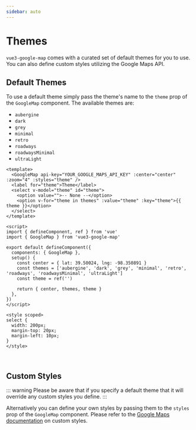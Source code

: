 ```yaml
---
sidebar: auto
---
```


# Themes

`vue3-google-map` comes with a curated set of default themes for you to use. You can also define custom styles utilizing the Google Maps API.

## Default Themes

To use a default theme simply pass the theme's name to the `theme` prop of the `GoogleMap` component. The available themes are:

- `aubergine`
- `dark`
- `grey`
- `minimal`
- `retro`
- `roadways`
- `roadwaysMinimal`
- `ultraLight`

<!-- prettier-ignore -->
```vue
<template>
  <GoogleMap api-key="YOUR_GOOGLE_MAPS_API_KEY" :center="center" :zoom="4" :styles="theme" />
  <label for="theme">Theme</label>
  <select v-model="theme" id="theme">
    <option value="">-- None --</option>
    <option v-for="theme in themes" :value="theme" :key="theme">{{ theme }}</option>
  </select>
</template>

<script>
import { defineComponent, ref } from 'vue'
import { GoogleMap } from 'vue3-google-map'

export default defineComponent({
  components: { GoogleMap },
  setup() {
    const center = { lat: 39.50024, lng: -98.350891 }
    const themes = ['aubergine', 'dark', 'grey', 'minimal', 'retro', 'roadways', 'roadwaysMinimal', 'ultraLight']
    const theme = ref('')

    return { center, themes, theme }
  },
})
</script>

<style scoped>
select {
  width: 200px;
  margin-top: 20px;
  margin-left: 10px;
}
</style>
```

\
<ThemesExample style="width: 100%; height: 500px" />

## Custom Styles

::: warning
Please be aware that if you specify a default theme that it will override any custom styles you define.
:::

Alternatively you can define your own styles by passing them to the `styles` prop of the `GoogleMap` component. Please refer to the [Google Maps documentation](https://developers.google.com/maps/documentation/javascript/reference/map#MapOptions.styles) on custom styles.
